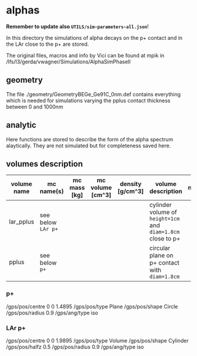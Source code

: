 # alphas
**Remember to update also `UTILS/sim-parameters-all.json`**!

In this directory the simulations of alpha decays on the p+ contact and in the LAr close to the p+ are stored.

The original files, macros and info by Vici can be found at mpik in /lfs/l3/gerda/vwagner/Simulations/AlphaSimPhaseII

## geometry

The file ./geometry/GeometryBEGe_Ge91C_0nm.def contains everything which is needed for simulations varying the pplus contact thickness between 0 and 1000nm

## analytic

Here functions are stored to describe the form of the alpha spectrum alaytically. They are not simulated but for completeness saved here.

## volumes description

| volume name | mc name(s)          | mc mass [kg] | mc volume [cm^3] | density [g/cm^3] | volume description                                           | notes |
| ----------- | ------------------- | ------------ | ---------------- | ---------------- | ------------------------------------------------------------ | ----- |
| lar_pplus   | see below `LAr p+`  |              |                  |                  | cylinder volume of `height=1cm` and `diam=1.8cm` close to p+ |       |
| pplus       | see below `p+`      |              |                  |                  | circular plane on p+ contact with `diam=1.8cm`               |       |

### p+

/gps/pos/centre               0 0 1.4895
/gps/pos/type                 Plane
/gps/pos/shape                Circle
/gps/pos/radius               0.9
/gps/ang/type                 iso

### LAr p+

/gps/pos/centre               0 0 1.9895
/gps/pos/type                 Volume
/gps/pos/shape                Cylinder
/gps/pos/halfz                0.5
/gps/pos/radius               0.9
/gps/ang/type                 iso

